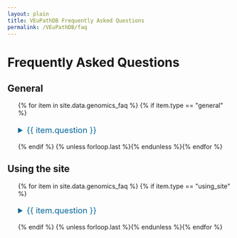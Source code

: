 ```yaml
---
layout: plain
title: VEuPathDB Frequently Asked Questions
permalink: /VEuPathDB/faq
---
```

<style>
div.static-content li {
    font-size: 130%;
    margin: 1em 0;
    list-style: none;
}
div.static-content summary {
    color: #069;
}
</style>

<h1 id="FAQ">Frequently Asked Questions</h1>

<div class="static-content"> 

<div id="general">
  <h2>General</h2>
  <ul>
    {% for item in site.data.genomics_faq %}
    {% if item.type == "general" %}
    <li><a name="{{ item.uid }}"></a>
      <details id="{{ item.uid }}">
        <summary>{{ item.question }}</summary>
        <p>
          {{ item.answer | markdownify }}
        </p>
      </details>
    </li>
    {% endif %}
    {% unless forloop.last %}{% endunless %}{% endfor %}
  </ul>
</div>

<div id="using_site">
  <h2>Using the site</h2>
  <ul>
    {% for item in site.data.genomics_faq %}
    {% if item.type == "using_site" %}
    <li><a name="{{ item.uid }}"></a>
      <details id="{{ item.uid }}">
        <summary>{{ item.question }}</summary>
        <p>
          {{ item.answer | markdownify}}
        </p>
      </details>
    </li>
    {% endif %}
    {% unless forloop.last %}{% endunless %}{% endfor %}
  </ul>
</div>

</div>

<script>
function getHashFromUrl(url){
    console.log("My url: ", url);
    var a = document.createElement("a");
    a.href = url;
    return a.hash.replace(/^#/, "");
}
function openEntry(myanchor) {
  console.log("My Anchor: ", myanchor);
  document.getElementById(myanchor).open = true;
}
document.onload = openEntry(getHashFromUrl(window.location.href));
</script>
